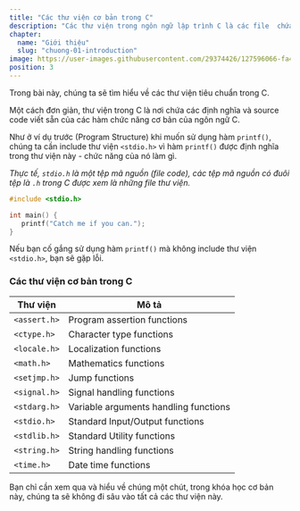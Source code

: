 ```yaml
---
title: "Các thư viện cơ bản trong C"
description: "Các thư viện trong ngôn ngữ lập trình C là các file  chứa sẵn các hàm hữu ích, giúp bạn thực hiện các tác vụ phổ biến. Hiểu rõ về các thư viện cơ bản trong C là một phần quan trọng cho quá trình học ban đầu, và khi hiểu kĩ hơn nữa, bạn có thể tiến xa trong việc Custom thư viện cho riêng mình."
chapter:
  name: "Giới thiệu"
  slug: "chuong-01-introduction"
image: https://user-images.githubusercontent.com/29374426/127596066-fa46df01-982f-4a72-b6d1-f7d8f5c5a9b3.png
position: 3
---
```


Trong bài này, chúng ta sẽ tìm hiểu về các thư viện tiêu chuẩn trong C.

Một cách đơn giản, thư viện trong C là nơi chứa các định nghĩa và source code viết sẵn của các hàm chức năng cơ bản của ngôn ngữ C.

Như ở ví dụ trước (Program Structure) khi muốn sử dụng hàm `printf()`, chúng ta cần include thư viện `<stdio.h>` vì hàm `printf()` được định nghĩa trong thư viện này - chức năng của nó làm gì.

_Thực tế, `stdio.h` là một tệp mã nguồn (file code), các tệp mã nguồn có đuôi tệp là `.h` trong C được xem là những file thư viện._

```cpp
#include <stdio.h>

int main() {
   printf("Catch me if you can.");
}
```

Nếu bạn cố gắng sử dụng hàm `printf()` mà không include thư viện `<stdio.h>`, bạn sẽ gặp lỗi.

### Các thư viện cơ bản trong C

| Thư viện     | Mô tả                                 |
| ------------ | ------------------------------------- |
| `<assert.h>` | Program assertion functions           |
| `<ctype.h>`  | Character type functions              |
| `<locale.h>` | Localization functions                |
| `<math.h>`   | Mathematics functions                 |
| `<setjmp.h>` | Jump functions                        |
| `<signal.h>` | Signal handling functions             |
| `<stdarg.h>` | Variable arguments handling functions |
| `<stdio.h>`  | Standard Input/Output functions       |
| `<stdlib.h>` | Standard Utility functions            |
| `<string.h>` | String handling functions             |
| `<time.h>`   | Date time functions                   |

Bạn chỉ cần xem qua và hiểu về chúng một chút, trong khóa học cơ bản này, chúng ta sẽ không đi sâu vào tất cả các thư viện này.